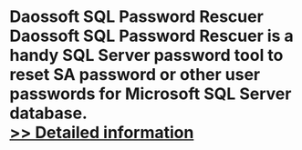 # Daossoft SQL Password Rescuer<br />Daossoft SQL Password Rescuer is a handy SQL Server password tool to reset SA password or other user passwords for Microsoft SQL Server database.<br />[>> Detailed information](https://secure.shareit.com/shareit/product.html?productid=300873388&affiliateid=200057808)